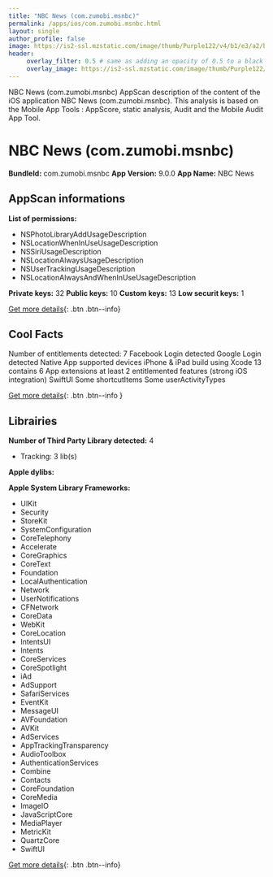 ```yaml
---
title: "NBC News (com.zumobi.msnbc)"
permalink: /apps/ios/com.zumobi.msnbc.html
layout: single
author_profile: false
image: https://is2-ssl.mzstatic.com/image/thumb/Purple122/v4/b1/e3/a2/b1e3a2b2-078b-3eee-348d-25f4298257aa/AppIcon-0-1x_U007emarketing-0-10-0-85-220.png/512x512bb.jpg
header: 
     overlay_filter: 0.5 # same as adding an opacity of 0.5 to a black background
     overlay_image: https://is2-ssl.mzstatic.com/image/thumb/Purple122/v4/b1/e3/a2/b1e3a2b2-078b-3eee-348d-25f4298257aa/AppIcon-0-1x_U007emarketing-0-10-0-85-220.png/512x512bb.jpg
---
```

NBC News (com.zumobi.msnbc) AppScan description of the content of the iOS application NBC News (com.zumobi.msnbc). This analysis is based on the Mobile App Tools : AppScore, static analysis, Audit and the Mobile Audit App Tool.

# NBC News (com.zumobi.msnbc)

**BundleId:** com.zumobi.msnbc
**App Version:** 9.0.0
**App Name:** NBC News


## AppScan informations 

**List of permissions:** 
- NSPhotoLibraryAddUsageDescription
- NSLocationWhenInUseUsageDescription
- NSSiriUsageDescription
- NSLocationAlwaysUsageDescription
- NSUserTrackingUsageDescription
- NSLocationAlwaysAndWhenInUseUsageDescription
  
  
**Private keys:** 32
**Public keys:** 10
**Custom keys:** 13
**Low securit keys:** 1
  
[Get more details](/pricing.html){: .btn .btn--info}

## Cool Facts

Number of entitlements detected: 7
Facebook Login detected
Google Login detected
Native App
supported devices iPhone & iPad
build using Xcode 13
contains 6 App extensions
at least 2 entitlemented features (strong iOS integration)
SwiftUI
Some shortcutItems 
Some userActivityTypes
  
[Get more details](/pricing.html){: .btn .btn--info }

## Librairies 
**Number of Third Party Library detected:** 4
- Tracking: 3 lib(s)


**Apple dylibs:**


**Apple System Library Frameworks:**
- UIKit
- Security
- StoreKit
- SystemConfiguration
- CoreTelephony
- Accelerate
- CoreGraphics
- CoreText
- Foundation
- LocalAuthentication
- Network
- UserNotifications
- CFNetwork
- CoreData
- WebKit
- CoreLocation
- IntentsUI
- Intents
- CoreServices
- CoreSpotlight
- iAd
- AdSupport
- SafariServices
- EventKit
- MessageUI
- AVFoundation
- AVKit
- AdServices
- AppTrackingTransparency
- AudioToolbox
- AuthenticationServices
- Combine
- Contacts
- CoreFoundation
- CoreMedia
- ImageIO
- JavaScriptCore
- MediaPlayer
- MetricKit
- QuartzCore
- SwiftUI


  
[Get more details](/pricing.html){: .btn .btn--info}

